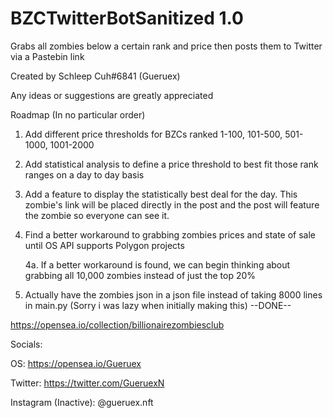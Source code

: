 # BZCTwitterBotSanitized 1.0
Grabs all zombies below a certain rank and price then posts them to Twitter via a Pastebin link

Created by Schleep Cuh#6841 (Gueruex)

Any ideas or suggestions are greatly appreciated

Roadmap (In no particular order)
1. Add different price thresholds for BZCs ranked 1-100, 101-500, 501-1000, 1001-2000
2. Add statistical analysis to define a price threshold to best fit those rank ranges on a day to day basis
3. Add a feature to display the statistically best deal for the day. This zombie's link will be placed directly in the post and the post will feature the zombie so everyone can see it.
4. Find a better workaround to grabbing zombies prices and state of sale until OS API supports Polygon projects

    4a. If a better workaround is found, we can begin thinking about grabbing all 10,000 zombies instead of just the top 20%
5. Actually have the zombies json in a json file instead of taking 8000 lines in main.py (Sorry i was lazy when initially making this) --DONE--

https://opensea.io/collection/billionairezombiesclub

Socials:

OS: https://opensea.io/Gueruex

Twitter: https://twitter.com/GueruexN

Instagram (Inactive): @gueruex.nft
